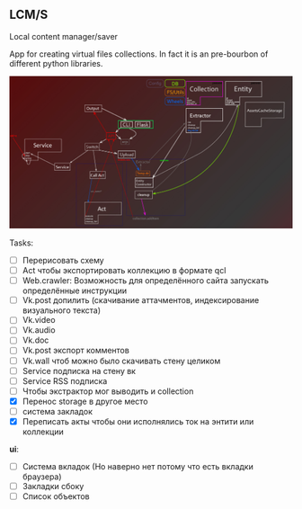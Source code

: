 ## LCM/S

Local content manager/saver

App for creating virtual files collections. In fact it is an pre-bourbon of different python libraries.

![lcms work scheme](readme/scheme.jpg)

Tasks:

- [ ] Перерисовать схему
- [ ] Act чтобы экспортировать коллекцию в формате qcl
- [ ] Web.crawler: Возможность для определённого сайта запускать определённые инструкции
- [ ] Vk.post допилить (скачивание аттачментов, индексирование визуального текста)
- [ ] Vk.video
- [ ] Vk.audio
- [ ] Vk.doc
- [ ] Vk.post экспорт комментов
- [ ] Vk.wall чтоб можно было скачивать стену целиком
- [ ] Service подписка на стену вк
- [ ] Service RSS подписка
- [ ] Чтобы экстрактор мог выводить и collection
- [x] Перенос storage в другое место
- [ ] система закладок
- [x] Переписать акты чтобы они исполнялись ток на энтити или коллекции

**ui**:
- [ ] Система вкладок (Но наверно нет потому что есть вкладки браузера)
- [ ] Закладки сбоку
- [ ] Список объектов
